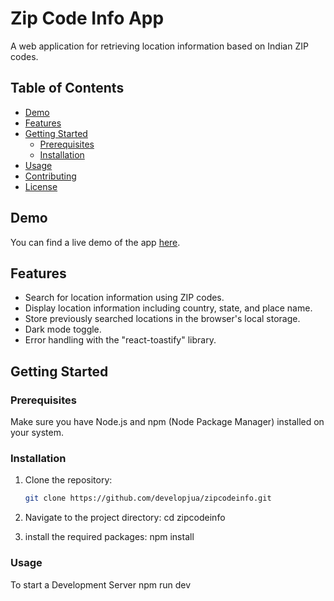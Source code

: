 # Zip Code Info App

A web application for retrieving location information based on Indian ZIP codes.

## Table of Contents

- [Demo](#demo)
- [Features](#features)
- [Getting Started](#getting-started)
  - [Prerequisites](#prerequisites)
  - [Installation](#installation)
- [Usage](#usage)
- [Contributing](#contributing)
- [License](#license)

## Demo

You can find a live demo of the app [here](https://zipcodeinfo.vercel.app/).

## Features

- Search for location information using ZIP codes.
- Display location information including country, state, and place name.
- Store previously searched locations in the browser's local storage.
- Dark mode toggle.
- Error handling with the "react-toastify" library.

## Getting Started

### Prerequisites

Make sure you have Node.js and npm (Node Package Manager) installed on your system.

### Installation

1. Clone the repository:

   ```bash
   git clone https://github.com/developjua/zipcodeinfo.git

2. Navigate to the project directory:
   cd zipcodeinfo

3. install the required packages:
   npm install

### Usage
To start a Development Server
npm run dev
